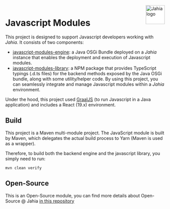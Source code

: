 <a href="https://www.jahia.com/">
    <img src="https://www.jahia.com/modules/jahiacom-templates/images/jahia-3x.png" alt="Jahia logo" title="Jahia" style="float: right; background-color: white" height="60" />
</a>

# Javascript Modules

This project is designed to support Javascript developers working with _Jahia_. It consists of two components:

- [javascript-modules-engine](javascript-modules-engine/): a Java OSGi Bundle deployed on a _Jahia_ instance that enables the deployment and execution of Javascript modules.
- [javascript-modules-library](javascript-modules-library/): a NPM package that provides TypeScript typings (.d.ts files) for the backend methods exposed by the Java OSGi bundle, along with some utility/helper code.
  By using this project, you can seamlessly integrate and manage Javascript modules within a _Jahia_ environment.

Under the hood, this project used [GraalJS](https://www.graalvm.org/latest/reference-manual/js/) (to run Javascript in a Java application) and includes a React (19.x) environment.

## Build

This project is a Maven multi-module project. The JavaScript module is built by Maven, which delegates the actual build process to Yarn (Maven is used as a wrapper).

Therefore, to build both the backend engine and the javascript library, you simply need to run:

```
mvn clean verify
```

## Open-Source

This is an Open-Source module, you can find more details about Open-Source @ Jahia [in this repository](https://github.com/Jahia/open-source)
